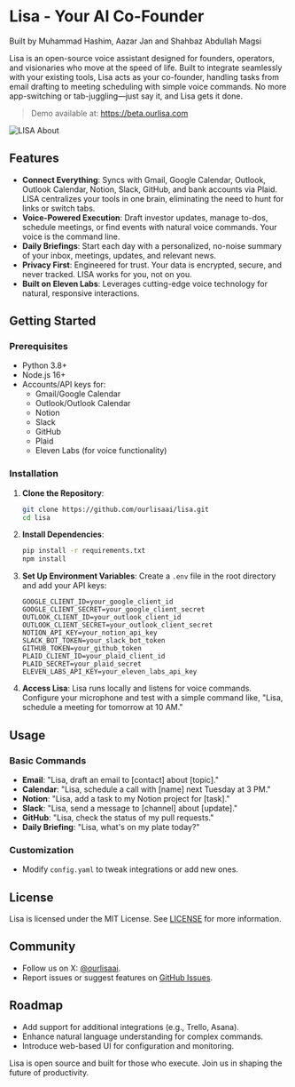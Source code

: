 # Lisa - Your AI Co-Founder

Built by Muhammad Hashim, Aazar Jan and Shahbaz Abdullah Magsi

Lisa is an open-source voice assistant designed for founders, operators, and visionaries who move at the speed of life. Built to integrate seamlessly with your existing tools, Lisa acts as your co-founder, handling tasks from email drafting to meeting scheduling with simple voice commands. No more app-switching or tab-juggling—just say it, and Lisa gets it done.

> Demo available at: https://beta.ourlisa.com

![LISA About](https://beta.ourlisa.com/assets/about-one-Bp8g_-Rs.png)

## Features

- **Connect Everything**: Syncs with Gmail, Google Calendar, Outlook, Outlook Calendar, Notion, Slack, GitHub, and bank accounts via Plaid. LISA centralizes your tools in one brain, eliminating the need to hunt for links or switch tabs.
- **Voice-Powered Execution**: Draft investor updates, manage to-dos, schedule meetings, or find events with natural voice commands. Your voice is the command line.
- **Daily Briefings**: Start each day with a personalized, no-noise summary of your inbox, meetings, updates, and relevant news.
- **Privacy First**: Engineered for trust. Your data is encrypted, secure, and never tracked. LISA works for you, not on you.
- **Built on Eleven Labs**: Leverages cutting-edge voice technology for natural, responsive interactions.

## Getting Started

### Prerequisites

- Python 3.8+
- Node.js 16+
- Accounts/API keys for:
  - Gmail/Google Calendar
  - Outlook/Outlook Calendar
  - Notion
  - Slack
  - GitHub
  - Plaid
  - Eleven Labs (for voice functionality)

### Installation

1. **Clone the Repository**:

   ```bash
   git clone https://github.com/ourlisaai/lisa.git
   cd lisa
   ```

2. **Install Dependencies**:

   ```bash
   pip install -r requirements.txt
   npm install
   ```

3. **Set Up Environment Variables**:
   Create a `.env` file in the root directory and add your API keys:

   ```
   GOOGLE_CLIENT_ID=your_google_client_id
   GOOGLE_CLIENT_SECRET=your_google_client_secret
   OUTLOOK_CLIENT_ID=your_outlook_client_id
   OUTLOOK_CLIENT_SECRET=your_outlook_client_secret
   NOTION_API_KEY=your_notion_api_key
   SLACK_BOT_TOKEN=your_slack_bot_token
   GITHUB_TOKEN=your_github_token
   PLAID_CLIENT_ID=your_plaid_client_id
   PLAID_SECRET=your_plaid_secret
   ELEVEN_LABS_API_KEY=your_eleven_labs_api_key
   ```

4. **Access Lisa**:
   Lisa runs locally and listens for voice commands. Configure your microphone and test with a simple command like, "Lisa, schedule a meeting for tomorrow at 10 AM."

## Usage

### Basic Commands

- **Email**: "Lisa, draft an email to [contact] about [topic]."
- **Calendar**: "Lisa, schedule a call with [name] next Tuesday at 3 PM."
- **Notion**: "Lisa, add a task to my Notion project for [task]."
- **Slack**: "Lisa, send a message to [channel] about [update]."
- **GitHub**: "Lisa, check the status of my pull requests."
- **Daily Briefing**: "Lisa, what's on my plate today?"

### Customization

- Modify `config.yaml` to tweak integrations or add new ones.

## License

Lisa is licensed under the MIT License. See [LICENSE](LICENSE) for more information.

## Community

- Follow us on X: [@ourlisaai](https://x.com/ourlisaai).
- Report issues or suggest features on [GitHub Issues](https://github.com/ourlisaai/lisa/issues).

## Roadmap

- Add support for additional integrations (e.g., Trello, Asana).
- Enhance natural language understanding for complex commands.
- Introduce web-based UI for configuration and monitoring.

Lisa is open source and built for those who execute. Join us in shaping the future of productivity.

